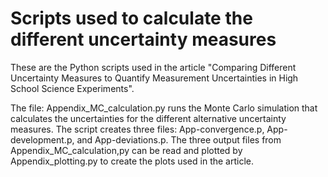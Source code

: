 # Scripts used to calculate the different uncertainty measures
These are the Python scripts used in the article "Comparing Different Uncertainty Measures to Quantify Measurement Uncertainties in High School Science Experiments".

The file: Appendix_MC_calculation.py runs the Monte Carlo simulation that calculates the uncertainties for the different alternative uncertainty measures. The script creates three files: App-convergence.p, App-development.p, and App-deviations.p.
The three output files from Appendix_MC_calculation,py can be read and plotted by Appendix_plotting.py to create the plots used in the article.
